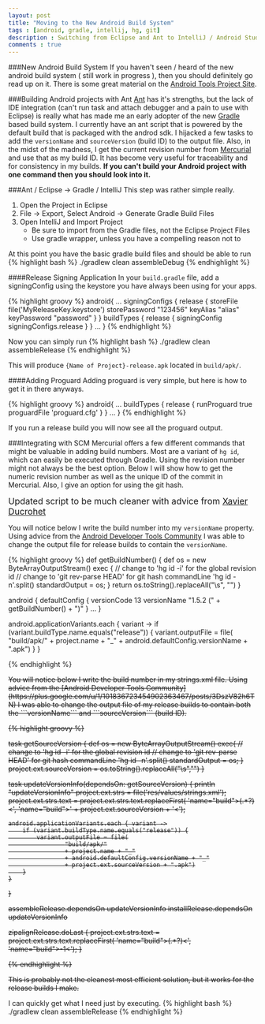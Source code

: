 ```yaml
---
layout: post
title: "Moving to the New Android Build System"
tags : [android, gradle, intellij, hg, git]
description : Switching from Eclipse and Ant to IntelliJ / Android Studio and Gradle
comments : true
---
```

###New Android Build System
If you haven't seen / heard of the new android build system ( still work in progress ), then you should definitely go read up on it.  There is some great material on the [Android Tools Project Site](http://tools.android.com/tech-docs/new-build-system).

###Building Android projects with Ant
[Ant](http://ant.apache.com) has it's strengths, but the lack of IDE integration (can't run task and attach debugger and a pain to use with Eclipse) is really what has made me an early adopter of the new [Gradle](http://gradle.org) based build system.  I currently have an ant script that is powered by the default build that is packaged with the androd sdk.  I hijacked a few tasks to add the ```versionName``` and ```sourceVersion``` (build ID) to the output file.  Also, in the midst of the madness, I get the current revision number from [Mercurial](http://mercurial.selenic.com/) and use that as my build ID.  It has become very useful for traceability and for consistency in my builds.
**If you can't build your Android project with one command then you should look into it.**

###Ant / Eclipse -> Gradle / IntelliJ
This step was rather simple really.
1.	Open the Project in Eclipse
2.	File -> Export, Select Android -> Generate Gradle Build Files
3.	Open IntelliJ and Import Project
	+	Be sure to import from the Gradle files, not the Eclipse Project Files
	+	Use gradle wrapper, unless you have a compelling reason not to

At this point you have the basic gradle build files and should be able to run
{% highlight bash %}
./gradlew clean assembleDebug
{% endhighlight %}

####Release Signing Application
In your ```build.gradle``` file, add a signingConfig using the keystore you have always been using for your apps.

{% highlight groovy %}
android{
    ...
    signingConfigs {
        release {
            storeFile file('MyReleaseKey.keystore')
            storePassword "123456"
            keyAlias "alias"
            keyPassword "password"
        }
    }
    buildTypes {
        release {
            signingConfig signingConfigs.release
        }
    }
    ...
}
{% endhighlight %}

Now you can simply run
{% highlight bash %}
./gradlew clean assembleRelease
{% endhighlight %}

This will produce ```{Name of Project}-release.apk``` located in ```build/apk/```.

####Adding Proguard
Adding proguard is very simple, but here is how to get it in there anyways.

{% highlight groovy %}
android{
    ...
    buildTypes {
        release {
            runProguard true
            proguardFile 'proguard.cfg'
        }
    }
    ...
}
{% endhighlight %}

If you run a release build you will now see all the proguard output.

###Integrating with SCM
Mercurial offers a few different commands that might be valuable in adding build numbers.  Most are a variant of ```hg id```, which can easily be executed through Gradle.  Using the revision number might not always be the best option.  Below I will show how to get the numeric revision number as well as the unique ID of the commit in Mercurial.  Also, I give an option for using the git hash.

<div class="alert warning" style="font-size:1.25em;font-weight:normal;"><i class="icon-attention"> </i>Updated script to be much cleaner with advice from <a href="http://plus.google.com/u/1/+XavierDucrohet">Xavier Ducrohet</a></div>

You will notice below I write the build number into my ```versionName``` property.  Using advice from the [Android Developer Tools Community](https://plus.google.com/u/1/101836723454902363467/posts/3DszV82h6TN) I was able to change the output file for release builds to contain the ```versionName```.

{% highlight groovy %}
def getBuildNumber() {
	def os = new ByteArrayOutputStream()
	exec {
		// change to 'hg id -i' for the global revision id
		// change to 'git rev-parse HEAD' for git hash
		commandLine 'hg id -n'.split()
		standardOutput = os;
	}
	return os.toString().replaceAll("\\s", "")
}

android {
	defaultConfig {
		versionCode 13
		versionName "1.5.2 (" + getBuildNumber() + ")"
	}
	...
}

android.applicationVariants.each { variant ->
	if (variant.buildType.name.equals("release")) {
		variant.outputFile = file(
			"build/apk/"
			+ project.name + "_"
			+ android.defaultConfig.versionName + ".apk")
	}
}

{% endhighlight %}

<div style="text-decoration:line-through;margin-top:10px;">
You will notice below I write the build number in my strings.xml file.  Using advice from the [Android Developer Tools Community](https://plus.google.com/u/1/101836723454902363467/posts/3DszV82h6TN) I was able to change the output file of my release builds to contain both the ```versionName``` and ```sourceVersion``` (build ID).

{% highlight groovy %}

task getSourceVersion {
	def os = new ByteArrayOutputStream()
	exec{
		// change to 'hg id -i' for the global revision id
		// change to 'git rev-parse HEAD' for git hash
		commandLine 'hg id -n'.split()
		standardOutput = os;
	}
    project.ext.sourceVersion = os.toString().replaceAll("\\s","")
}

task updateVersionInfo(dependsOn: getSourceVersion) {
    println "updateVersionInfo"
    project.ext.strs = file('res/values/strings.xml');
    project.ext.strs.text = project.ext.strs.text.replaceFirst(
            'name="build">(.*?)<', 'name="build">' + project.ext.sourceVersion + '<');

    android.applicationVariants.each { variant ->
        if (variant.buildType.name.equals("release")) {
            variant.outputFile = file(
                    "build/apk/"
                    + project.name + "_"
                    + android.defaultConfig.versionName + "_"
                    + project.ext.sourceVersion + ".apk")
        }
    }
}

assembleRelease.dependsOn updateVersionInfo
installRelease.dependsOn updateVersionInfo

zipalignRelease.doLast {
    project.ext.strs.text = project.ext.strs.text.replaceFirst(
            'name="build">(.*?)<', 'name="build">-1<');
}

{% endhighlight %}



This is probably not the cleanest most efficient solution, but it works for the release builds I make.</div>


I can quickly get what I need just by executing.
{% highlight bash %}
./gradlew clean assembleRelease
{% endhighlight %}

